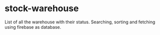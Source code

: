 # stock-warehouse
List of all the warehouse with their status. Searching, sorting and fetching using firebase as database.
